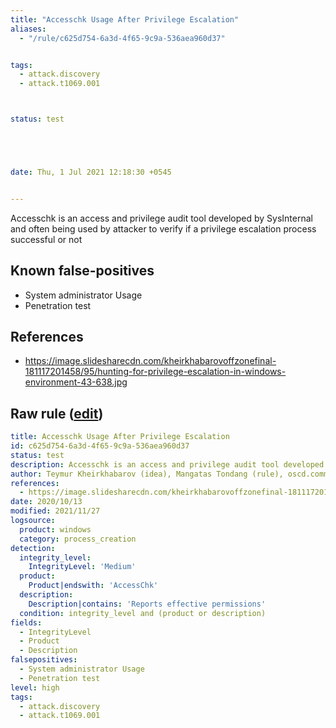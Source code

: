 ```yaml
---
title: "Accesschk Usage After Privilege Escalation"
aliases:
  - "/rule/c625d754-6a3d-4f65-9c9a-536aea960d37"


tags:
  - attack.discovery
  - attack.t1069.001



status: test





date: Thu, 1 Jul 2021 12:18:30 +0545


---
```


Accesschk is an access and privilege audit tool developed by SysInternal and often being used by attacker to verify if a privilege escalation process successful or not

<!--more-->


## Known false-positives

* System administrator Usage
* Penetration test



## References

* https://image.slidesharecdn.com/kheirkhabarovoffzonefinal-181117201458/95/hunting-for-privilege-escalation-in-windows-environment-43-638.jpg


## Raw rule ([edit](https://github.com/SigmaHQ/sigma/edit/master/rules/windows/process_creation/proc_creation_win_accesschk_usage_after_priv_escalation.yml))
```yaml
title: Accesschk Usage After Privilege Escalation
id: c625d754-6a3d-4f65-9c9a-536aea960d37
status: test
description: Accesschk is an access and privilege audit tool developed by SysInternal and often being used by attacker to verify if a privilege escalation process successful or not
author: Teymur Kheirkhabarov (idea), Mangatas Tondang (rule), oscd.community
references:
  - https://image.slidesharecdn.com/kheirkhabarovoffzonefinal-181117201458/95/hunting-for-privilege-escalation-in-windows-environment-43-638.jpg
date: 2020/10/13
modified: 2021/11/27
logsource:
  product: windows
  category: process_creation
detection:
  integrity_level:
    IntegrityLevel: 'Medium'
  product:
    Product|endswith: 'AccessChk'
  description:
    Description|contains: 'Reports effective permissions'
  condition: integrity_level and (product or description)
fields:
  - IntegrityLevel
  - Product
  - Description
falsepositives:
  - System administrator Usage
  - Penetration test
level: high
tags:
  - attack.discovery
  - attack.t1069.001

```
